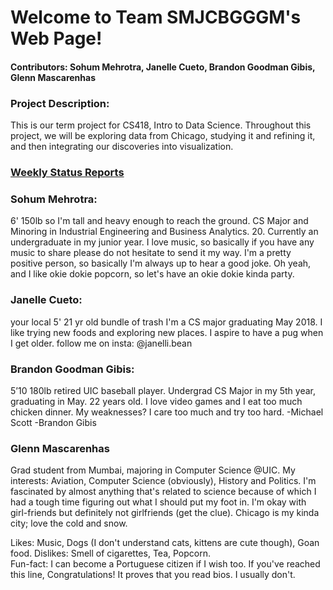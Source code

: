 # Welcome to Team SMJCBGGGM's Web Page!

#### Contributors: Sohum Mehrotra, Janelle Cueto, Brandon Goodman Gibis, Glenn Mascarenhas

### Project Description:
This is our term project for CS418, Intro to Data Science. Throughout this project, we will be exploring data from Chicago, studying it and refining it, and then integrating our discoveries into visualization. 

### [Weekly Status Reports](https://nuknuk48.github.io/cs418project/weekly_status_reports)

### Sohum Mehrotra:
6' 150lb so I'm tall and heavy enough to reach the ground. CS Major and Minoring in Industrial Engineering and Business Analytics. 20. 
Currently an undergraduate in my junior year. 
I love music, so basically if you have any music to share please do not hesitate to send it my way. 
I'm a pretty positive person, so basically I'm always up to hear a good joke.
Oh yeah, and I like okie dokie popcorn, so let's have an okie dokie kinda party.
### Janelle Cueto:
your local 5' 21 yr old bundle of trash 
I'm a CS major graduating May 2018. I like trying new foods and exploring new places. I aspire to have a pug when I get older. 
follow me on insta: @janelli.bean
### Brandon Goodman Gibis:
5’10 180lb retired UIC baseball player. Undergrad CS Major in my 5th year, graduating in May. 22 years old. 
I love video games and I eat too much chicken dinner.
My weaknesses? I care too much and try too hard.
-Michael Scott
  -Brandon Gibis
  
### Glenn Mascarenhas
Grad student from Mumbai, majoring in Computer Science @UIC. My interests: Aviation, Computer Science (obviously), History and Politics. I'm fascinated by almost anything that's related to science because of which I had a tough time figuring out what I should put my foot in. I'm okay with girl-friends but definitely not girlfriends (get the clue). Chicago is my kinda city; love the cold and snow.

Likes: Music, Dogs (I don't understand cats, kittens are cute though), Goan food.
Dislikes: Smell of cigarettes, Tea, Popcorn.  
Fun-fact: I can become a Portuguese citizen if I wish too. 
If you've reached this line, Congratulations! It proves that you read bios. I usually don't. 
